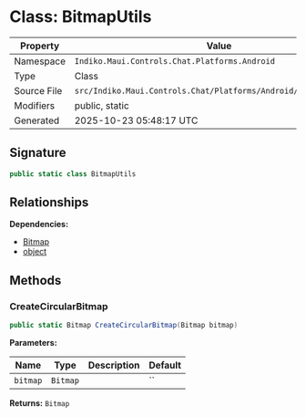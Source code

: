 # Class: BitmapUtils

| Property | Value |
|----------|-------|
| Namespace | `Indiko.Maui.Controls.Chat.Platforms.Android` |
| Type | Class |
| Source File | `src/Indiko.Maui.Controls.Chat/Platforms/Android/BitmapUtils.cs` |
| Modifiers | public, static |
| Generated | 2025-10-23 05:48:17 UTC |

## Signature

```csharp
public static class BitmapUtils
```

## Relationships

**Dependencies:**
- [Bitmap](Bitmap.md)
- [object](object.md)

## Methods

### CreateCircularBitmap

```csharp
public static Bitmap CreateCircularBitmap(Bitmap bitmap)
```

**Parameters:**

| Name | Type | Description | Default |
|------|------|-------------|---------|
| `bitmap` | `Bitmap` |  | `` |

**Returns:** `Bitmap`

